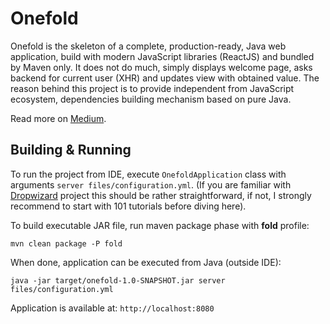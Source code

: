 # Onefold
Onefold is the skeleton of a complete, production-ready, Java web application, build with modern JavaScript 
libraries (ReactJS) and bundled by Maven only.
It does not do much, simply displays welcome page, asks backend for current user (XHR) and updates view with obtained
 value.
The reason behind this project is to provide independent from JavaScript ecosystem, dependencies building mechanism 
based on pure Java.

Read more on [Medium](https://medium.com/@milosz.polak/self-contained-rich-web-application-jars-b243d28980cd).

## Building & Running
To run the project from IDE, execute `OnefoldApplication` class with arguments `server files/configuration.yml`.
(If you are familiar with [Dropwizard](https://www.dropwizard.io) project this should be rather straightforward, if 
not, I strongly recommend to start with 101 tutorials before diving here).

To build executable JAR file, run maven package phase with **fold** profile:

`mvn clean package -P fold`

When done, application can be executed from Java (outside IDE):

`java -jar target/onefold-1.0-SNAPSHOT.jar server files/configuration.yml`

Application is available at: `http://localhost:8080`